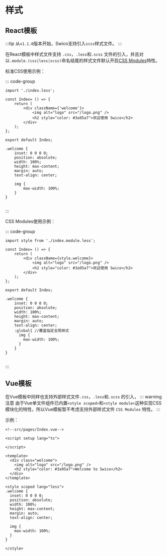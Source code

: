 # 样式


## React模板
:::tip 
从`v1.1.0`版本开始，Swico支持引入`scss`样式文件。
:::

在React模板中样式文件支持 `.css`，`.less`和`.scss` 文件的引入，并且对以`.module.(css|less|scss)`命名结尾的样式文件默认开启[CSS Modules](https://github.com/webpack-contrib/css-loader#modules)特性。


标准CSS使用示例：

::: code-group

  ```tsx [src/pages/index.tsx]
  import './index.less';
  
  const Index= () => {
      return (
          <div className={'welcome'}>
              <img alt="logo" src="/logo.png" />
              <h2 style="color: #3a95a7">欢迎使用 Swico</h2>
          </div>
      );
  };
  
  export default Index;
  
  ```


  ```less [src/pages/index.less]
  .welcome {
      inset: 0 0 0 0;
      position: absolute;
      width: 100%;
      height: max-content;
      margin: auto;
      text-align: center;
  
      img {
          max-width: 100%;
      }
  }
  
  
  ```
:::

CSS Modules使用示例：

::: code-group

  ```tsx [src/pages/index.tsx]
  import style from './index.module.less';
  
  const Index= () => {
      return (
          <div className={style.welcome}> 
              <img alt="logo" src="/logo.png" />
              <h2 style="color: #3a95a7">欢迎使用 Swico</h2>
          </div>
      );
  };
  
  export default Index;
  
  ```


  ```less [src/pages/index.module.less]
  .welcome {
      inset: 0 0 0 0;
      position: absolute;
      width: 100%;
      height: max-content;
      margin: auto;
      text-align: center;
      :global{ //覆盖指定全局样式
        img {
          max-width: 100%;
        }
      }
  }
  
  
  ```
:::

## Vue模板


  在Vue模板中同样也支持外部样式文件`.css`，`.less`和`.scss` 的引入，
  ::: warning 注意
  由于Vue单文件组件已内置`<style scoped>`和`<style module>`这种实现CSS模块化的特性，所以Vue模板暂不考虑支持外部样式文件 `CSS Modules` 特性。
  :::

  示例：

  ```vue
<!--src/pages/Index.vue-->

  <script setup lang="ts">
  
  </script>
  
  <template>
    <div class="welcome">
      <img alt="logo" src="/logo.png" />
      <h2 style="color: #3a95a7">Welcome to Swico</h2>
    </div>
  </template>
  
  <style scoped lang="less">
  .welcome {
    inset: 0 0 0 0;
    position: absolute;
    width: 100%;
    height: max-content;
    margin: auto;
    text-align: center;
  
    img {
      max-width: 100%;
    }
  }
  
  </style>
  ```
